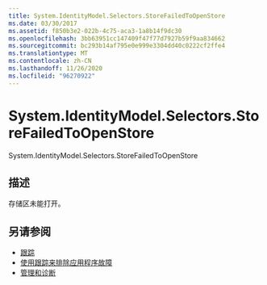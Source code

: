 ```yaml
---
title: System.IdentityModel.Selectors.StoreFailedToOpenStore
ms.date: 03/30/2017
ms.assetid: f850b3e2-022b-4c75-aca3-1a8b14f9dc30
ms.openlocfilehash: 3bb63951cc147409f47f77d7927b59f9aa834662
ms.sourcegitcommit: bc293b14af795e0e999e3304dd40c0222cf2ffe4
ms.translationtype: MT
ms.contentlocale: zh-CN
ms.lasthandoff: 11/26/2020
ms.locfileid: "96270922"
---
```

# <a name="systemidentitymodelselectorsstorefailedtoopenstore"></a>System.IdentityModel.Selectors.StoreFailedToOpenStore

System.IdentityModel.Selectors.StoreFailedToOpenStore  
  
## <a name="description"></a>描述  

 存储区未能打开。  
  
## <a name="see-also"></a>另请参阅

- [跟踪](index.md)
- [使用跟踪来排除应用程序故障](using-tracing-to-troubleshoot-your-application.md)
- [管理和诊断](../index.md)
